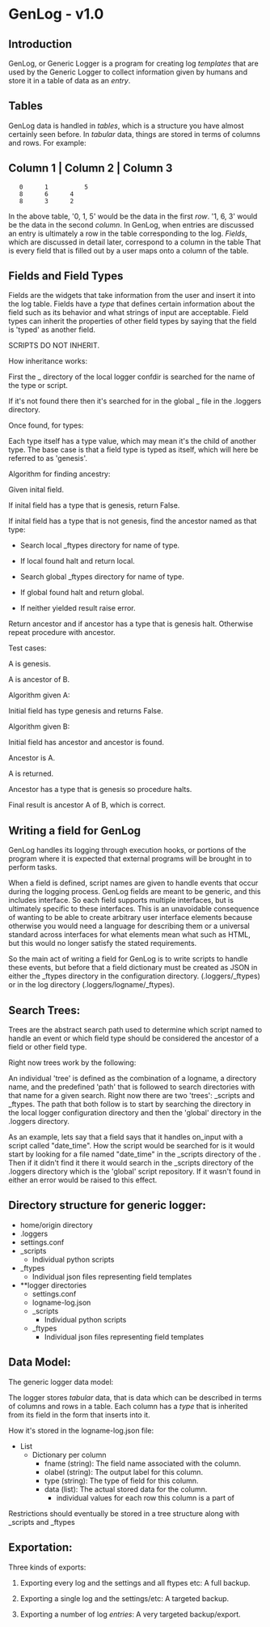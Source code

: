 # GenLog - v1.0 #

## Introduction ##

GenLog, or Generic Logger is a program for creating log *templates* that are 
used by the Generic Logger to collect information given by humans and store it 
in a table of data as an *entry*.

## Tables ##

GenLog data is handled in *tables*, which is a structure you have almost 
certainly seen before. In *tabular* data, things are stored in terms of columns
and rows. For example:

Column 1 | Column 2 | Column 3
------------------------------
       0   	  1   	     5
       8	  6	     4
       8	  3	     2

In the above table, '0, 1, 5' would be the data in the first *row*. '1, 6, 3'
would be the data in the second *column*. In GenLog, when entries are discussed
an entry is ultimately a row in the table corresponding to the log. *Fields*,
which are discussed in detail later, correspond to a column in the table That is
every field that is filled out by a user maps onto a column of the table.

## Fields and Field Types ##

Fields are the widgets that take information from the user and insert it into the
log table. Fields have a *type* that defines certain information about the field
such as its behavior and what strings of input are acceptable. Field types can
inherit the properties of other field types by saying that the field is 'typed'
as another field.

SCRIPTS DO NOT INHERIT.

How inheritance works:

First the _<name> directory of the local logger confdir is searched for the name 
of the type or script.

If it's not found there then it's searched for in the global _<name> file in the 
.loggers directory.

Once found, for types:

Each type itself has a type value, which may mean it's the child of another type.
The base case is that a field type is typed as itself, which will here be referred
to as 'genesis'.

Algorithm for finding ancestry:

Given inital field.

If inital field has a type that is genesis, return False.

If inital field has a type that is not genesis, find the ancestor
named as that type: 

- Search local _ftypes directory for name of type.

- If local found halt and return local.

- Search global _ftypes directory for name of type.

- If global found halt and return global.

- If neither yielded result raise error. 

Return ancestor and if ancestor has a type that is genesis halt.
Otherwise repeat procedure with ancestor.

Test cases:

A is genesis.

A is ancestor of B.

Algorithm given A:

Initial field has type genesis and returns False.

Algorithm given B:

Initial field has ancestor and ancestor is found.

Ancestor is A.

A is returned.

Ancestor has a type that is genesis so procedure halts.

Final result is ancestor A of B, which is correct.


## Writing a field for GenLog ##

GenLog handles its logging through execution hooks, or portions of the program 
where it is expected that external programs will be brought in to perform tasks.

When a field is defined, script names are given to handle events that occur 
during the logging process. GenLog fields are meant to be generic, and this 
includes interface. So each field supports multiple interfaces, but is ultimately
specific to these interfaces. This is an unavoidable consequence of wanting to be
able to create arbitrary user interface elements because otherwise you would need
a language for describing them or a universal standard across interfaces for what
elements mean what such as HTML, but this would no longer satisfy the stated 
requirements.

So the main act of writing a field for GenLog is to write scripts to handle these
events, but before that a field dictionary must be created as JSON in either the
_ftypes directory in the configuration directory. (.loggers/_ftypes) or in the log
directory (.loggers/logname/_ftypes).


## Search Trees: ##

Trees are the abstract search path used to determine which script named to handle
an event or which field type should be considered the ancestor of a field or 
other field type.

Right now trees work by the following:

An individual 'tree' is defined as the combination of a logname, a directory name, 
and the predefined 'path' that is followed to search directories with that name 
for a given search. Right now there are two 'trees': _scripts and _ftypes. The 
path that both follow is to start by searching the directory in the local 
logger configuration directory and then the 'global' directory in the .loggers 
directory.

As an example, lets say that a field says that it handles on_input with a 
script called "date_time". How the script would be searched for is it would
start by looking for a file named "date_time" in the _scripts directory of
the <logname>. Then if it didn't find it there it would search in the _scripts
directory of the .loggers directory which is the 'global' script repository.
If it wasn't found in either an error would be raised to this effect.

## Directory structure for generic logger: ##
- home/origin directory
 - .loggers
 - settings.conf
 - _scripts
   - Individual python scripts 
 - _ftypes
   - Individual json files representing field templates
 - **logger directories
   - settings.conf
   - logname-log.json
   - _scripts
     - Individual python scripts
   - _ftypes
     - Individual json files representing field templates

## Data Model: ##

The generic logger data model:

The logger stores *tabular* data, that is data which can be described in terms of
columns and rows in a table. Each column has a *type* that is inherited from its
field in the form that inserts into it.

How it's stored in the logname-log.json file:

- List
  - Dictionary per column
    - fname (string): The field name associated with the column.
    - olabel (string): The output label for this column.
    - type (string): The type of field for this column.
    - data (list): The actual stored data for the column.
      - individual values for each row this column is a part of 

Restrictions should eventually be stored in a tree structure along with _scripts and _ftypes 


## Exportation: ##

Three kinds of exports:

1. Exporting every log and the settings and all ftypes etc: A full backup.

2. Exporting a single log and the settings/etc: A targeted backup.

3. Exporting a number of log *entries*: A very targeted backup/export.
